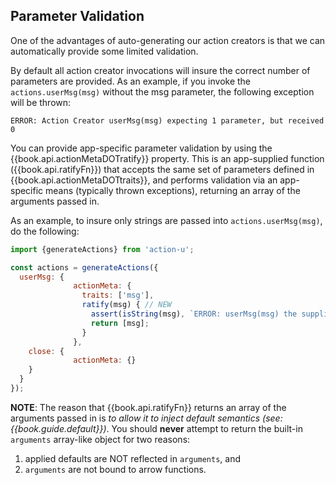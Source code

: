 ## Parameter Validation

One of the advantages of auto-generating our action creators is that
we can automatically provide some limited validation.  

By default all action creator invocations will insure the correct
number of parameters are provided.  As an example, if you invoke the
`actions.userMsg(msg)` without the msg parameter, the following
exception will be thrown:

  ```
  ERROR: Action Creator userMsg(msg) expecting 1 parameter, but received 0
  ```

You can provide app-specific parameter validation by using the
{{book.api.actionMetaDOTratify}} property.  This is an app-supplied
function ({{book.api.ratifyFn}}) that accepts the same set of
parameters defined in {{book.api.actionMetaDOTtraits}}, and performs
validation via an app-specific means (typically thrown exceptions),
returning an array of the arguments passed in.

As an example, to insure only strings are passed into
`actions.userMsg(msg)`, do the following:

```js
import {generateActions} from 'action-u';

const actions = generateActions({
  userMsg: {
              actionMeta: {
                traits: ['msg'],
                ratify(msg) { // NEW
                  assert(isString(msg), `ERROR: userMsg(msg) the supplied msg is NOT a string: ${msg}`);
                  return [msg];
                }
              },
    close: {
              actionMeta: {}
    }
  }
});
```

**NOTE**: The reason that {{book.api.ratifyFn}} returns an array of
the arguments passed in is *to allow it to inject default semantics
(see: {{book.guide.default}})*.  You should **never** attempt to
return the built-in `arguments` array-like object for two reasons:
1. applied defaults are NOT reflected in `arguments`, and
2. `arguments` are not bound to arrow functions.

